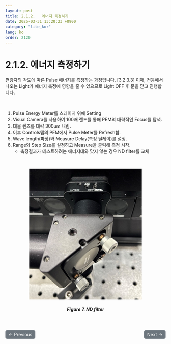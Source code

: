```yaml
---
layout: post
title: 2.1.2.	에너지 측정하기
date: 2025-03-31 13:20:23 +0900
category: "lite_kor"
lang: ko
order: 2120
---
```


# 2.1.2.	에너지 측정하기

편광자의 각도에 따른 Pulse 에너지를 측정하는 과정입니다. [3.2.3.3] 이때, 전등에서 나오는 Light가 에너지 측정에 영향을 줄 수 있으므로 Light OFF 후 문을 닫고 진행합니다.

<br/> <!-- 한줄 띄기 -->

1.	Pulse Energy Meter를 스테이지 위에 Setting
2.	Visual Camera를 사용하여 100배 렌즈를 통해 PEM의 대략적인 Focus를 탐색.
3.	대물 렌즈를 대략 300μm 내림.
4.	이후 Controls탭의 PEM에서 Pulse Meter를 Refresh함.
5.	Wave length(파장)와 Measure Delay(측정 딜레이)를 설정.
6.	Range와 Step Size를 설정하고 Measure을 클릭해 측정 시작.
    -	측정결과가 테스트하려는 에너지대와 맞지 않는 경우 ND filter를 교체


<br/> <!-- 한줄 띄기 -->

<!-- 중앙 정렬 이미지 -->
<p align="center"> 
  <img src="/assets/Chapter-2/ND filter.png">
</p>

<!-- 이미지 설명 -->
<div align="center"> 
<h5>Figure 7.	ND filter</h5>
</div>

<!-- 이전/다음 페이지 버튼 -->
<br/>
<br/>
<div style="display: flex; justify-content: space-between; align-items: center; margin-top: 10;">
  <!-- 이전 페이지 버튼 -->
  <a href="/manuals/manuals_lite_kor/Chapter 2-1-1/" class="btn btn-primary" style="display: inline-block; padding: 5px 10px; background-color: #6c757d; color: white; text-decoration: none; border-radius: 5px;">
    ← Previous
  </a>

  <!-- 다음 페이지 버튼 -->
  <a href="/manuals/manuals_lite_kor/Chapter 2-1-3/" class="btn btn-primary" style="display: inline-block; padding: 5px 10px; background-color: #6c757d; color: white; text-decoration: none; border-radius: 5px;">
    Next →
  </a>
</div>